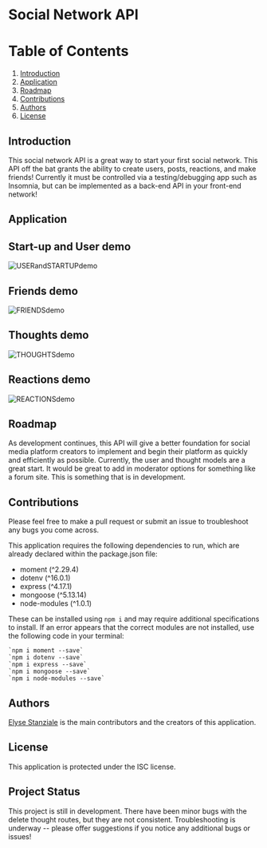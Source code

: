 # Social Network API
# Table of Contents
1. [Introduction](#introduction)
2. [Application](#application)
3. [Roadmap](#roadmap)
4. [Contributions](#contributions)
5. [Authors](#authors)
6. [License](#license)


## <a id="introduction">Introduction</a>
This social network API is a great way to start your first social network. This API off the bat grants the ability to create users, posts, reactions, and make friends! Currently it must be controlled via a testing/debugging app such as Insomnia, but can be implemented as a back-end API in your front-end network!

## <a id="application">Application</a>

## Start-up and User demo
![USERandSTARTUPdemo](https://user-images.githubusercontent.com/95983252/179421787-7a1b09dd-9c08-4b46-9e01-5890d26186e1.gif)

## Friends demo
![FRIENDSdemo](https://user-images.githubusercontent.com/95983252/179421781-39638aac-fba7-43d0-8d0b-9f57067603ec.gif)

## Thoughts demo
![THOUGHTSdemo](https://user-images.githubusercontent.com/95983252/179421798-ffd763f7-d00e-4f4c-9412-becbace8ff33.gif)

## Reactions demo
![REACTIONSdemo](https://user-images.githubusercontent.com/95983252/179421814-f97e8077-89eb-461d-8b76-1b3a13309db0.gif)


## <a id="roadmap">Roadmap</a>
As development continues, this API will give a better foundation for social media platform creators to implement and begin their platform as quickly and efficiently as possible. Currently, the user and thought models are a great start. It would be great to add in moderator options for something like a forum site. This is something that is in development.

## <a id="contributions">Contributions</a>
Please feel free to make a pull request or submit an issue to troubleshoot any bugs you come across.

This application requires the following dependencies to run, which are already declared within the package.json file:
* moment (^2.29.4)
* dotenv (^16.0.1)
* express (^4.17.1)
* mongoose (^5.13.14)
* node-modules (^1.0.1)

These can be installed using `npm i` and may require additional specifications to install. If an error appears that the correct modules are not installed, use the following code in your terminal:

    `npm i moment --save`
    `npm i dotenv --save`
    `npm i express --save`
    `npm i mongoose --save`
    `npm i node-modules --save`

## <a id="authors">Authors</a>
[Elyse Stanziale](https://github.com/elystanz) is the main contributors and the creators of this application.

## <a id="license">License</a>
This application is protected under the ISC license.

## <a id=#status>Project Status</a>
This project is still in development. There have been minor bugs with the delete thought routes, but they are not consistent. Troubleshooting is underway -- please offer suggestions if you notice any additional bugs or issues!
